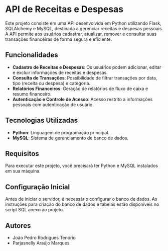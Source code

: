 # API de Receitas e Despesas

Este projeto consiste em uma API desenvolvida em Python utilizando Flask, SQLAlchemy e MySQL, destinada a gerenciar receitas e despesas pessoais. A API permite aos usuários cadastrar, atualizar, remover e consultar suas transações financeiras de forma segura e eficiente.

## Funcionalidades

- **Cadastro de Receitas e Despesas**: Os usuários podem adicionar, editar e excluir informações de receitas e despesas.
- **Consulta de Transações**: Possibilidade de filtrar transações por data, tipo (receita ou despesa) e categoria.
- **Relatórios Financeiros**: Geração de relatórios de fluxo de caixa e resumo financeiro.
- **Autenticação e Controle de Acesso**: Acesso restrito a informações pessoais com autenticação de usuário.

## Tecnologias Utilizadas

- **Python**: Linguagem de programação principal.
- **MySQL**: Sistema de gerenciamento de banco de dados.

## Requisitos

Para executar este projeto, você precisará ter Python e MySQL instalados em sua máquina.

## Configuração Inicial

Antes de iniciar o servidor, é necessário configurar o banco de dados. As instruções para criação do banco de dados e tabelas estão disponíveis no script SQL anexo ao projeto.

## Autores

- João Pedro Rodrigues Tenório
- Parjasnelly Araújo Marques